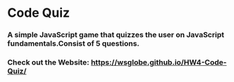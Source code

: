 # Code Quiz

### A simple JavaScript game that quizzes the user on JavaScript fundamentals.Consist of 5 questions.
### Check out the Website: https://wsglobe.github.io/HW4-Code-Quiz/
